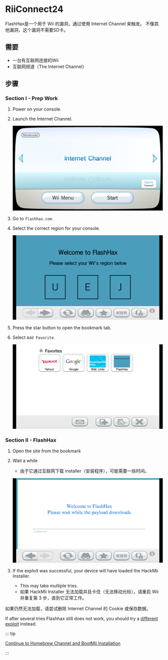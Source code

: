 # RiiConnect24

FlashHax是一个用于 Wii 的漏洞，通过使用 Internet Channel 来触发。 不像其他漏洞，这个漏洞不需要SD卡。

## 需要

- 一台有互联网连接的Wii
- 互联网频道（The Internet Channel）

## 步骤

### Section I - Prep Work

1. Power on your console.

2. Launch the Internet Channel.

   ![](/images/exploits/flashhax/internet-channel-start.png)

3. Go to `flashhax.com`.

4. Select the correct region for your console.

   ![](/images/exploits/flashhax/select-region.png)

5. Press the star button to open the bookmark tab.

6. Select `Add Favorite`.

   ![](/images/exploits/flashhax/bookmark-page.png)

### Section II - FlashHax

1. Open the site from the bookmark

2. Wait a while

   - 由于它通过互联网下载 installer（安装程序），可能需要一些时间。

   ![](/images/exploits/flashhax/wait-for-download.png)

3. If the exploit was successful, your device will have loaded the HackMii Installer.
   - This may take multiple tries.
   - 如果 HackMii Installer 无法加载并且卡住（无法移动光标），请重启 Wii 并重复第 3 步，直到它正常工作。

如果仍然无法加载，请尝试删除 Internet Channel 的 Cookie 或保存数据。

If after several tries Flashhax still does not work, you should try a [different exploit](get-started) instead.

::: tip

[Continue to Homebrew Channel and BootMii Installation](hbc)

:::
